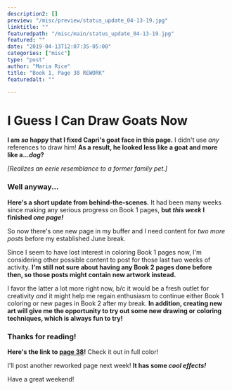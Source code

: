 ```yaml
---
description2: []
preview: "/misc/preview/status_update_04-13-19.jpg"
linktitle: ""
featuredpath: "/misc/main/status_update_04-13-19.jpg"
featured: ""
date: "2019-04-13T12:07:35-05:00"
categories: ["misc"]
type: "post"
author: "Maria Rice"
title: "Book 1, Page 38 REWORK"
featuredalt: ""

---
```


# I Guess I Can Draw Goats Now

**I am _so_ happy that I fixed Capri's goat face in this page.** 
I didn't use _any_ references to draw him! 
**As a result, he looked less like a goat and more like a..._dog_?** 

_[Realizes an eerie resemblance to a former family pet.]_

### Well anyway...

**Here's a short update from behind-the-scenes.** 
It had been many weeks since making any serious progress on Book 1 pages, **but _this week_ I finished _one page!_**

So now there's one new page in my buffer and I need content for _two more posts_ before my established June break. 

Since I seem to have lost interest in coloring Book 1 pages now, I'm considering other possible content to post for those last two weeks of activity. 
**I'm still not sure about having any Book 2 pages done before then, so those posts might contain new artwork instead.** 

I favor the latter a lot more right now, b/c it would be a fresh outlet for creativity _and_ it might help me regain enthusiasm to continue either Book 1 coloring or new pages in Book 2 after my break. 
**In addition, creating new art will give me the opportunity to try out some new drawing or coloring techniques, which is always fun to try!**

### Thanks for reading!

**Here's the link to [page 38](https://mcrice123.github.io/morphic/blog/book-1-page-38/)!** 
Check it out in full color!

I'll post another reworked page next week! **It has some _cool effects!_**

Have a great weekend!


